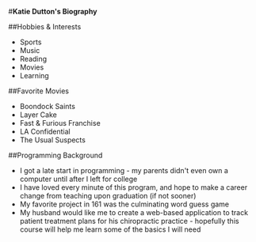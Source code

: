 #**Katie Dutton's Biography**

##Hobbies & Interests
  * Sports
  * Music
  * Reading
  * Movies
  * Learning

##Favorite Movies
  * Boondock Saints
  * Layer Cake
  * Fast & Furious Franchise
  * LA Confidential
  * The Usual Suspects

##Programming Background
  * I got a late start in programming - my parents didn't even own a computer until after I left for college
  * I have loved every minute of this program, and hope to make a career change from teaching upon graduation (if not sooner)
  * My favorite project in 161 was the culminating word guess game
  * My husband would like me to create a web-based application to track patient treatment plans for his chiropractic practice - hopefully this course will help me learn some of the basics I will need
